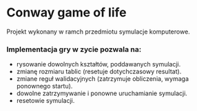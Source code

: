 # Conway game of life

Projekt wykonany w ramch przedmiotu symulacje komputerowe.

### Implementacja gry w zycie pozwala na:
<ul>
   <li>
      rysowanie dowolnych kształtów, poddawanych symulacji.
   </li>
   <li>
      zmianę rozmiaru tablic (resetuje dotychczasowy resultat).
   </li>
   <li>
      zmiane reguł walidacyjnych (zatrzymuje obliczenia, wymaga ponownego startu).
   </li>
   <li>
      dowolne zatrzymywanie i ponowne uruchamianie symulacji.
   </li>
   <li>
      resetowie symulacji.
   </li>
</ul>
